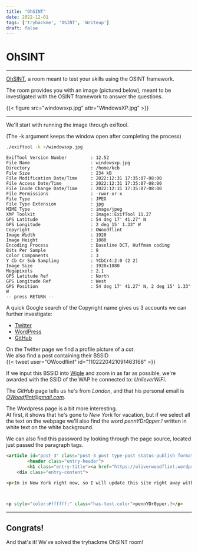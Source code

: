 ```yaml
---
title: "OhSINT"
date: 2022-12-01
tags: ['tryhackme', 'OSINT', 'Writeup']
draft: false
---
```


# OhSINT

___

[OhSINT](http://tryhackme.com/room/ohsint), a room meant to test your skills using the OSINT framework.
<!--more-->

The room provides you with an image (pictured below), meant to be investigated with the OSINT framework to answer the questions. 

{{< figure src="windowsxp.jpg" attr="WindowsXP.jpg" >}}

___

We'll start with running the image through exiftool.

(The -k argument keeps the window open after completing the process)

``` bash
./exiftool -k ~/windowsxp.jpg
```

```  
ExifTool Version Number         : 12.52
File Name                       : windowsxp.jpg
Directory                       : /home/kcb
File Size                       : 234 kB
File Modification Date/Time     : 2022:12:31 17:35:07-08:00
File Access Date/Time           : 2022:12:31 17:35:07-08:00
File Inode Change Date/Time     : 2022:12:31 17:35:07-08:00
File Permissions                : -rwxr-xr-x
File Type                       : JPEG
File Type Extension             : jpg
MIME Type                       : image/jpeg
XMP Toolkit                     : Image::ExifTool 11.27
GPS Latitude                    : 54 deg 17' 41.27" N
GPS Longitude                   : 2 deg 15' 1.33" W
Copyright                       : OWoodflint
Image Width                     : 1920
Image Height                    : 1080
Encoding Process                : Baseline DCT, Huffman coding
Bits Per Sample                 : 8
Color Components                : 3
Y Cb Cr Sub Sampling            : YCbCr4:2:0 (2 2)
Image Size                      : 1920x1080
Megapixels                      : 2.1
GPS Latitude Ref                : North
GPS Longitude Ref               : West
GPS Position                    : 54 deg 17' 41.27" N, 2 deg 15' 1.33" W
-- press RETURN --
```

A quick Google search of the Copyright name gives us 3 accounts we can further investigate:  

- [Twitter](https://twitter.com/owoodflint)  
- [WordPress](https://oliverwoodflint.wordpress.com/author/owoodflint/)  
- [GitHub](https://github.com/OWoodfl1nt/people_finder)  

On the Twitter page we find a profile picture of a *cat*.  
We also find a post containing their BSSID  
{{< tweet user="OWoodflint" id="1102220421091463168" >}}  

If we input this BSSID into [Wigle](https://wigle.net) and zoom in as far as possible, we're awarded 
with the SSID of the WAP he connected to: *UnileverWiFi*.  

The *GitHub* page tells us he's from *London*, and that his personal email is *OWoodflint@gmail.com*.  

The Wordpress page is a bit more interesting.  
At first, it shows that he's gone to *New York* for vacation, but if we select all the text on the webpage
we'll also find the word *pennYDr0pper.!* written in white text on the white background.  

We can also find this password by looking through the page source, located just passed the paragraph tags.  
``` html
<article id="post-3" class="post-3 post type-post status-publish format-standard hentry category-uncategorised">
		<header class="entry-header">
		<h1 class="entry-title"><a href="https://oliverwoodflint.wordpress.com/2019/03/03/the-journey-begins/" rel="bookmark">Hey</a></h1>	</header>	
	<div class="entry-content">
		
<p>Im in New York right now, so I will update this site right away with new photos!</p>



<p style="color:#ffffff;" class="has-text-color">pennYDr0pper.!</p>
```

___

## Congrats!

And that's it! We've solved the tryhackme OhSINT room!
